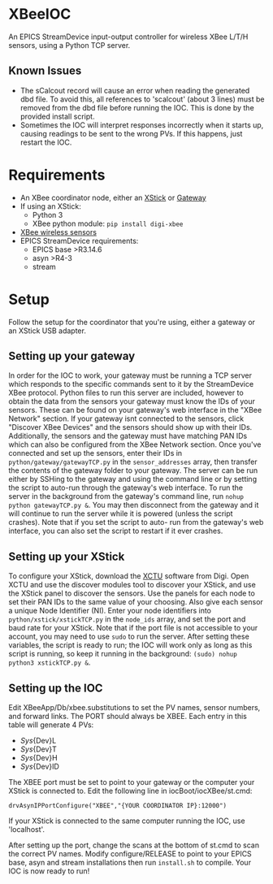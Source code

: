 # XBeeIOC #
An EPICS StreamDevice input-output controller for wireless XBee L/T/H sensors, using a Python TCP server. 

## Known Issues ##
- The sCalcout record will cause an error when reading the generated dbd file. To avoid this, all references to 'scalcout' (about
3 lines) must be removed from the dbd file before running the IOC. This is done by the provided install script.
- Sometimes the IOC will interpret responses incorrectly when it starts up, causing readings to be sent to the wrong PVs. If this happens, just restart the IOC.

# Requirements #
- An XBee coordinator node, either an [XStick](https://www.digi.com/products/networking/rf-adapters-modems/xstick) or [Gateway](https://www.digi.com/products/networking/gateways/xbee-gateway)
- If using an XStick:
  - Python 3
  - XBee python module: ``` pip install digi-xbee ```
- [XBee wireless sensors](https://www.digi.com/products/networking/rf-adapters-modems/xbee-sensors#overview)
- EPICS StreamDevice requirements:
  - EPICS base >R3.14.6
  - asyn >R4-3
  - stream
  
# Setup #
Follow the setup for the coordinator that you're using, either a gateway or an XStick USB adapter.

## Setting up your gateway ##
In order for the IOC to work, your gateway must be running a TCP server which responds to the specific commands sent to it
by the StreamDevice XBee protocol. Python files to run this server are included, however to obtain the data from the sensors your 
gateway must know the IDs of your sensors. These can be found on your gateway's web interface in the "XBee Network" section. If 
your gateway isnt connected to the sensors, click "Discover XBee Devices" and the sensors should show up with their IDs. 
Additionally, the sensors and the gateway must have matching PAN IDs which can also be configured from the XBee Network section.
Once you've connected and set up the sensors, enter their IDs in ```python/gateway/gatewayTCP.py``` in the ```sensor_addresses``` 
array, then transfer the contents of the gateway folder to your gateway. The server can be run either by SSHing to the gateway 
and using the command line or by setting the script to auto-run through the gateway's web interface. To run the server in the 
background from the gateway's command line, run ``` nohup python gatewayTCP.py & ```. You may then disconnect from the gateway 
and it will continue to run the server while it is powered (unless the script crashes). Note that if you set the script to auto-
run from the gateway's web interface, you can also set the script to restart if it ever crashes.

## Setting up your XStick ##
To configure your XStick, download the [XCTU](https://www.digi.com/products/iot-platform/xctu) software from Digi. Open XCTU and 
use the discover modules tool to discover your XStick, and use the XStick panel to discover the sensors. Use the panels for each 
node to set their PAN IDs to the same value of your choosing. Also give each sensor a unique Node Identifier (NI). Enter your 
node identifiers into ```python/xstick/xstickTCP.py``` in the ```node_ids``` array, and set the port and baud rate for your 
XStick. Note that if the port file is not accessible to your account, you may need to use ```sudo``` to run the server. After 
setting these variables, the script is ready to run; the IOC will work only as long as this script is running, so keep it 
running in the background: ``` (sudo) nohup python3 xstickTCP.py & ```.

## Setting up the IOC ##
Edit XBeeApp/Db/xbee.substitutions to set the PV names, sensor numbers, and forward links. The PORT should always be 
XBEE. Each entry in this table will generate 4 PVs: 
  - ${Sys}${Dev}L
  - ${Sys}${Dev}T
  - ${Sys}${Dev}H
  - ${Sys}${Dev}ID

The XBEE port must be set to point to your gateway or the computer your XStick is connected to. Edit the following line in 
iocBoot/iocXBee/st.cmd:

```drvAsynIPPortConfigure("XBEE","{YOUR COORDINATOR IP}:12000") ```

If your XStick is connected to the same computer running the IOC, use 'localhost'. 

After setting up the port, change the scans at the bottom of st.cmd to scan the correct PV names. Modify configure/RELEASE to 
point to your EPICS base, asyn and stream installations then run ```install.sh``` to compile. Your IOC is now ready to run!
